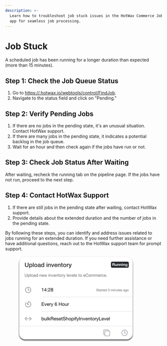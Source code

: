 ```yaml
---
description: >-
  Learn how to troubleshoot job stuck issues in the HotWax Commerce Job Manager
  app for seamless job processing.
---
```


# Job Stuck

A scheduled job has been running for a longer duration than expected (more than 15 minutes).

## Step 1: Check the Job Queue Status

1. Go to [https://.hotwax.io/webtools/control/FindJob](../../../job-manager/troubleshooting/https:/%3CinstanceName%3E.hotwax.io/webtools/control/FindJob/).
2. Navigate to the status field and click on "Pending."

## Step 2: Verify Pending Jobs

1. If there are no jobs in the pending state, it's an unusual situation. Contact HotWax support.
2. If there are many jobs in the pending state, it indicates a potential backlog in the job queue.
3. Wait for an hour and then check again if the jobs have run or not.

## Step 3: Check Job Status After Waiting

After waiting, recheck the running tab on the pipeline page. If the jobs have not run, proceed to the next step.

## Step 4: Contact HotWax Support

1. If there are still jobs in the pending state after waiting, contact HotWax support.
2. Provide details about the extended duration and the number of jobs in the pending state.

By following these steps, you can identify and address issues related to jobs running for an extended duration. If you need further assistance or have additional questions, reach out to the HotWax support team for prompt support.



<figure><img src="../../../.gitbook/assets/Screenshot 2024-09-23 at 14.32.31 (1) 1 (1).png" alt="" width="375"><figcaption></figcaption></figure>
